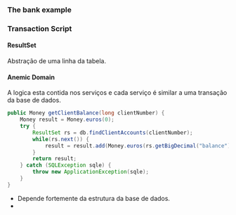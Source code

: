 
### The bank example


### Transaction Script

#### ResultSet

Abstração de uma linha da tabela.

#### Anemic Domain

A logica esta contida nos serviços e cada serviço é similar a uma transação da base de dados.

```java
public Money getClientBalance(long clientNumber) {
	Money result = Money.euros(0);
	try {
		ResultSet rs = db.findClientAccounts(clientNumber);
		while(rs.next()) {
			result = result.add(Money.euros(rs.getBigDecimal("balance")));
		}
		return result;
	} catch (SQLException sqle) {
		throw new ApplicationException(sqle);
	}
}
```


- Depende fortemente da estrutura da base de dados.
- 